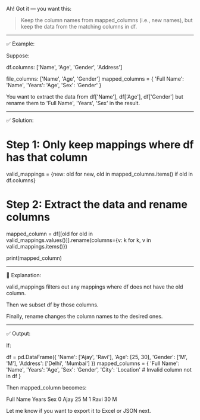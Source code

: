 Ah! Got it — you want this:

> Keep the column names from mapped_columns (i.e., new names), but keep the data from the matching columns in df.




---

✅ Example:

Suppose:

df.columns: ['Name', 'Age', 'Gender', 'Address']

file_columns: ['Name', 'Age', 'Gender']
mapped_columns = {
    'Full Name': 'Name',
    'Years': 'Age',
    'Sex': 'Gender'
}

You want to extract the data from df['Name'], df['Age'], df['Gender'] but rename them to 'Full Name', 'Years', 'Sex' in the result.


---

✅ Solution:

# Step 1: Only keep mappings where df has that column
valid_mappings = {new: old for new, old in mapped_columns.items() if old in df.columns}

# Step 2: Extract the data and rename columns
mapped_column = df[[old for old in valid_mappings.values()]].rename(columns={v: k for k, v in valid_mappings.items()})

print(mapped_column)


---

🧠 Explanation:

valid_mappings filters out any mappings where df does not have the old column.

Then we subset df by those columns.

Finally, rename changes the column names to the desired ones.



---

✅ Output:

If:

df = pd.DataFrame({
    'Name': ['Ajay', 'Ravi'],
    'Age': [25, 30],
    'Gender': ['M', 'M'],
    'Address': ['Delhi', 'Mumbai']
})
mapped_columns = {
    'Full Name': 'Name',
    'Years': 'Age',
    'Sex': 'Gender',
    'City': 'Location'  # Invalid column not in df
}

Then mapped_column becomes:

Full Name  Years Sex
0      Ajay     25   M
1      Ravi     30   M

Let me know if you want to export it to Excel or JSON next.

